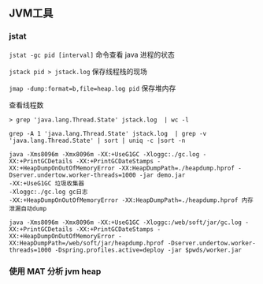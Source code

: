 ## JVM工具

### jstat

`jstat -gc pid [interval]` 命令查看 java 进程的状态

`jstack pid > jstack.log` 保存线程栈的现场

`jmap -dump:format=b,file=heap.log pid` 保存堆内存

查看线程数

```
> grep 'java.lang.Thread.State' jstack.log  | wc -l
```

```
grep -A 1 'java.lang.Thread.State' jstack.log  | grep -v 'java.lang.Thread.State' | sort | uniq -c |sort -n
```

```
java -Xms8096m -Xmx8096m -XX:+UseG1GC -Xloggc:./gc.log -XX:+PrintGCDetails -XX:+PrintGCDateStamps -XX:+HeapDumpOnOutOfMemoryError -XX:HeapDumpPath=./heapdump.hprof -Dserver.undertow.worker-threads=1000 -jar demo.jar
-XX:+UseG1GC 垃圾收集器
-Xloggc:./gc.log gc日志
-XX:+HeapDumpOnOutOfMemoryError -XX:HeapDumpPath=./heapdump.hprof 内存泄漏自动dump

```

`java -Xms8096m -Xmx8096m -XX:+UseG1GC -Xloggc:/web/soft/jar/gc.log -XX:+PrintGCDetails -XX:+PrintGCDateStamps -XX:+HeapDumpOnOutOfMemoryError -XX:HeapDumpPath=/web/soft/jar/heapdump.hprof -Dserver.undertow.worker-threads=1000 -Dspring.profiles.active=deploy -jar $pwds/worker.jar`

### 使用 MAT 分析 jvm heap

